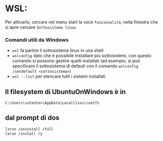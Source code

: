 # WSL:

Per attivarlo, cercare nel menu start la voce `funzionalità`; nella finestra che si apre cercare `Sottosistema linux`

### Comandi utili da Windows
- `wsl` fa partire il sottosistema linux in una shell
- `wslconfig` dato che è possibile installare più sottosistemi, con questo comando si possono gestire quelli installati (ad esempio, si può specificare il sottosistema di default con il comando `wslconfig /setdefault <sottosistema>`)
- `wsl --list` per elencare tutti i sistemi installati

## Il filesystem di UbuntuOnWindows è in
`C:\Users\<utente>\AppData\Local\lxss\rootfs`

## dal prompt di dos
```sh
lxrun /uninstall /full
lxrun /install /y
```

